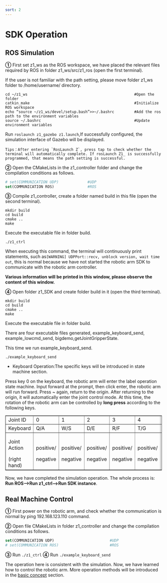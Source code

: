 ```yaml
---
sort: 2
---
```


# SDK Operation

## ROS Simulation

**①** First set z1_ws as the ROS workspace, we have placed the relevant files required by ROS in folder z1_ws/src/z1_ros (open the first terminal).

If the user is not familiar with the path setting, please move folder z1_ws folder to /home/username/ directory.

```shell
cd ~/z1_ws                                                #Open the folder
catkin_make                                               #Initialize ROS workspace
echo “source ~/z1_ws/devel/setup.bash”>>~/.bashrc         #Add the ros path to the environment variables
source ~/.bashrc                                          #Update environment variables
```

Run `roslaunch z1_gazebo z1.launch`,If successfully configured, the simulation interface of Gazebo will be displayed.

```text
Tips：After entering `RosLaunch Z`, press tap to check whether the terminal will automatically complete. If rosLaunch Z1_ is successfully programmed, that means the path setting is successful.
```

**②** Open the CMakeLists in the z1_controller folder and change the compilation conditions as follows.

```cmake
# set(COMMUNICATION UDP)             #UDP
set(COMMUNICATION ROS)               #ROS
```

**③** Compile z1_controller, create a folder named build in this file (open the second terminal).

```shell
mkdir build
cd build
cmake ..
make
```

Execute the executable file in folder build.

```shell
./z1_ctrl
```

When executing this command, the terminal will continuously print statements, such as`[WARNING] UDPPort::recv, unblock version, wait time out`, this is normal because we have not started the robotic arm SDK to communicate with the robotic arm controller.

**Various information will be printed in this window, please observe the content of this window.**

**④** Open folder z1_SDK and create folder build in it (open the third terminal).

```shell
mkdir build
cd build
cmake ..
make
```

Execute the executable file in folder build.

There are four executable files generated, example_keyboard_send, example_lowcmd_send, bigdemo,getJointGripperState.

This time we run example_keyboard_send.

```shell
./example_keyboard_send
```

+ Keyboard Operation:The specific keys will be introduced in state machine section.

Press key 0 on the keyboard, the robotic arm will enter the label operation state machine. Input forward at the prompt, then click enter, the robotic arm will run forward. Press ~ again, return to the origin. After returning to the origin, it will automatically enter the joint control mode. At this time, the rotation of the robotic arm can be controlled by **long press** according to the following keys.

<table border="1">
    <tr>
        <td>Joint ID</td>
        <td>0</td><td>1</td><td>2</td><td>3</td><td>4</td><td>5</td>
        <td>Gripper</td>
    </tr>
    <tr>
        <td>Keyboard</td>
        <td>Q/A</td><td>W/S</td><td>D/E</td><td>R/F</td><td>T/G</td><td>Y/H</td>
        <td>up/down</td>
    </tr>
    <tr>
        <td><p>Joint Action</p>(right hand)</td>
        <td><p>positive/</p>negative</td><td><p>positive/</p>negative</td>
        <td><p>positive/</p>negative</td><td><p>positive/</p>negative</td>
        <td><p>positive/</p>negative</td><td><p>positive/</p>negative</td>
        <td><p>positive/</p>negative</td>
    </tr>
</table>

Now, we have completed the simulation operation. The whole process is: **Run ROS-->Run z1_ctrl-->Run SDK instance**.

## Real Machine Control

**①** First power on the robotic arm, and check whether the communication is normal by ping 192.168.123.110 command.

**②** Open file CMakeLists in folder z1_controller and change the compilation conditions as follows.

```cmake
set(COMMUNICATION UDP)                         #UDP
# set(COMMUNICATION ROS)                       #ROS
```

**③** Run `./z1_ctrl`
**④** Run `./example_keyboard_send`

The operation here is consistent with the simulation. Now, we have learned how to control the robotic arm. More operation methods will be introduced in the [basic concept](../1-basic/sdk.md) section.
